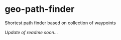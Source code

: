 # geo-path-finder
Shortest path finder based on collection of waypoints

_Update of readme soon..._
